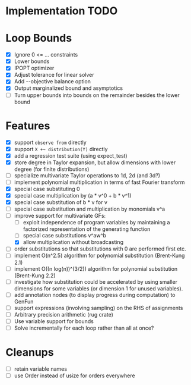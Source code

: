 # Implementation TODO

Loop Bounds
===========

- [x] Ignore 0 <= ... constraints
- [x] Lower bounds
- [x] IPOPT optimizer
- [x] Adjust tolerance for linear solver
- [x] Add --objective balance option
- [x] Output marginalized bound and asymptotics
- [ ] Turn upper bounds into bounds on the remainder besides the lower bound

Features
========

- [x] support `observe from` directly
- [x] support `X +~ distribution(Y)` directly
- [x] add a regression test suite (using expect_test)
- [x] store degree in Taylor expansion, but allow dimensions with lower degree (for finite distributions)
- [ ] specialize multivariate Taylor operations to 1d, 2d (and 3d?)
- [ ] implement polynomial multiplication in terms of fast Fourier transform
- [x] special case substituting 0
- [x] special case multiplication by (a * v^0 + b * v^1)
- [x] special case substitution of b * v for v
- [ ] special case substitution and multiplication by monomials v^a
- [ ] improve support for multivariate GFs:
  - [ ] exploit independence of program variables by maintaining a factorized representation of the generating function
  - [ ] special case substitutions v^aw^b
  - [x] allow multiplication without broadcasting
- [ ] order substitutions so that substitutions with 0 are performed first etc.
- [ ] implement O(n^2.5) algorithm for polynomial substitution (Brent-Kung 2.1)
- [ ] implement O((n log(n))^(3/2)) algorithm for polynomial substitution (Brent-Kung 2.2)
- [ ] investigate how substitution could be accelerated by using smaller dimensions for some variables (or dimension 1 for unused variables).
- [ ] add annotation nodes (to display progress during computation) to GenFun
- [ ] support expressions (involving sampling) on the RHS of assignments
- [ ] Arbitrary precision arithmetic (rug crate)
- [ ] Use variable support for bounds
- [ ] Solve incrementally for each loop rather than all at once?

Cleanups
========

- [ ] retain variable names
- [ ] use Order instead of usize for orders everywhere
